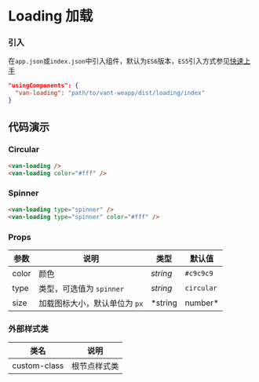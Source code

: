 # Loading 加载

### 引入

在`app.json`或`index.json`中引入组件，默认为`ES6`版本，`ES5`引入方式参见[快速上手](#/quickstart)

```json
"usingComponents": {
  "van-loading": "path/to/vant-weapp/dist/loading/index"
}
```


## 代码演示

### Circular

```html
<van-loading />
<van-loading color="#fff" />
```

### Spinner

```html
<van-loading type="spinner" />
<van-loading type="spinner" color="#fff" />
```

### Props

| 参数  | 说明                          | 类型     | 默认值     |
| ----- | ----------------------------- | -------- | ---------- |
| color | 颜色                          | *string* | `#c9c9c9`  |
| type  | 类型，可选值为 `spinner`      | *string* | `circular` |
| size  | 加载图标大小，默认单位为 `px` | *string  | number*    | `30px` |

### 外部样式类

| 类名         | 说明         |
| ------------ | ------------ |
| custom-class | 根节点样式类 |

